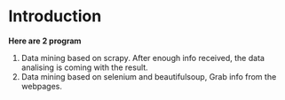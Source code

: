 # Introduction
**Here are 2 program** 
1. Data mining based on scrapy. After enough info received, the data analising is coming with the result.
2. Data mining based on selenium and beautifulsoup, Grab info from the webpages.
